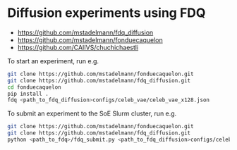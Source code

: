 # Diffusion experiments using FDQ

- https://github.com/mstadelmann/fdq_diffusion
- https://github.com/mstadelmann/fonduecaquelon
- https://github.com/CAIIVS/chuchichaestli

To start an experiment, run e.g.
```bash
git clone https://github.com/mstadelmann/fonduecaquelon.git
git clone https://github.com/mstadelmann/fdq_diffusion.git
cd fonduecaquelon
pip install .
fdq <path_to_fdq_diffusion>configs/celeb_vae/celeb_vae_x128.json
```

To submit an experiment to the SoE Slurm cluster, run e.g.
```bash
git clone https://github.com/mstadelmann/fonduecaquelon.git
git clone https://github.com/mstadelmann/fdq_diffusion.git
python <path_to_fdq>/fdq_submit.py <path_to_fdq_diffusion>configs/celeb_vae/celeb_vae_x128.json
```